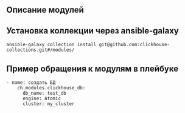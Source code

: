 ## Описание модулей


## Установка коллекции через ansible-galaxy
`ansible-galaxy collection install git@github.com:clickhouse-collections.git#/modules/`

## Пример обращения к модулям в плейбуке
```
- name: создать БД
    ch.modules.clickhouse_db:
      db_name: test_db
      engine: Atomic
      cluster: my_cluster
```
